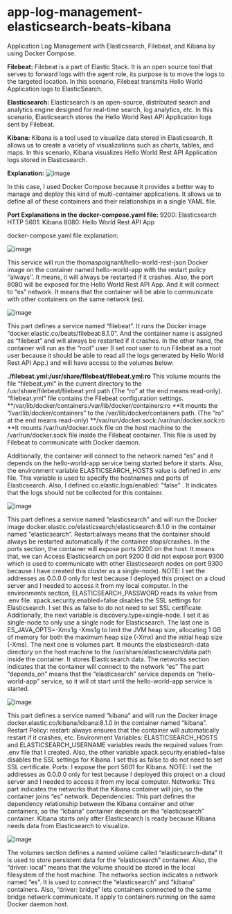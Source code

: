 # app-log-management-elasticsearch-beats-kibana
Application Log Management with Elasticsearch, Filebeat, and Kibana by using Docker Compose.

**Filebeat:**
Filebeat is a part of Elastic Stack. It is an open source tool that serves to forward logs with the agent role, its purpose is to move the logs to the targeted location. In this scenario, Filebeat transmits Hello World Application logs to ElasticSearch.

**Elasticsearch:**
Elasticsearch is an open-source, distributed search and analytics engine designed for real-time search, log analytics, etc. In this scenario, Elasticsearch stores the Hello World Rest API Application logs sent by Filebeat.

**Kibana:**
Kibana is a tool used to visualize data stored in Elasticsearch. It allows us to create a variety of visualizations such as charts, tables, and maps. In this scenario, Kibana visualizes Hello World Rest API Application logs stored in Elasticsearch.

**Explanation:**
![image](https://github.com/eliifmeric/app-log-management-elasticsearch-beats-kibana/assets/66569972/d182b3a7-48c1-4189-b1b8-197f51fbf7c3)

In this case, I used Docker Compose because it provides a better way to manage and deploy this kind of multi-container applications. It allows us to define all of these containers and their relationships in a single YAML file.

**Port Explanations in the docker-compose.yaml file:**
9200: Elasticsearch HTTP
5601: Kibana
8080: Hello World Rest API App

docker-compose.yaml file explanation:

![image](https://github.com/eliifmeric/app-log-management-elasticsearch-beats-kibana/assets/66569972/c1b71e93-279f-4670-a2e3-48d941dcfc3e)

This service will run the thomaspoignant/hello-world-rest-json Docker image on the container named hello-world-app with the restart policy ‘’always’’. It means, it will always be restarted if it crashes. Also, the port 8080 will be exposed for the Hello World Rest API App. And it will connect to “es” network. It means that the container will be able to communicate with other containers on the same network (es).

![image](https://github.com/eliifmeric/app-log-management-elasticsearch-beats-kibana/assets/66569972/ac8cb770-614b-484c-bde0-9b701d3f9497)

This part defines a service named “filebeat”. It runs the Docker image “docker.elastic.co/beats/filebeat:8.1.0”. And the container name is assigned as “filebeat” and will always be restarted if it crashes. In the other hand, the container will run as the “root” user (I set root user to run Filebeat as a root user because it should be able to read all the logs generated by Hello World Rest API App.) and will have access to the volumes below: 

**./filebeat.yml:/usr/share/filebeat/filebeat.yml:ro** This volume mounts the file “filebeat.yml” in the current directory  to the /usr/share/filebeat/filebeat.yml path (The “ro” at the end means read-only). “filebeat.yml” file contains the Filebeat configuration settings.
**/var/lib/docker/containers:/var/lib/docker/containers:ro **It mounts the “/var/lib/docker/containers” to the /var/lib/docker/containers path. (The “ro” at the end means read-only)
**/var/run/docker.sock:/var/run/docker.sock:ro **It mounts /var/run/docker.sock file on the host machine to the /var/run/docker.sock file inside the Filebeat container. This file is used by Filebeat to communicate with Docker daemon. 

Additionally, the container will connect to the network named “es” and it depends on the hello-world-app service being started before it starts. Also, the environment variable ELASTICSEARCH_HOSTS value is defined in .env file. This variable is used to specify the hostnames and ports of Elasticsearch. Also, I defined co.elastic.logs/enabled: "false" . It indicates that the logs should not be collected for this container.

![image](https://github.com/eliifmeric/app-log-management-elasticsearch-beats-kibana/assets/66569972/d05ed843-a800-4290-a2d8-29c753051bea)

This part defines a service named “elasticsearch” and will run the Docker image docker.elastic.co/elasticsearch/elasticsearch:8.1.0 in the container named “elasticsearch”. 
Restart:always means that the container should always be restarted automatıcally if the container stops/crashes.
In the ports section, the container will expose ports 9200 on the host. It means that, we can Access Elasticsearch on port 9200 (I did not expose port 9300 which is used to communicate with other Elasticsearch nodes on port 9300 because I have created this cluster as a single-node).
NOTE: I set the addresses as 0.0.0.0 only for test because I deployed this project on a cloud server and I needed to access it from my local computer.
In the environments section, ELASTICSEARCH_PASSWORD reads its value from .env file. xpack.security.enabled=false disables the SSL settings for Elasticsearch. I set this as false to do not need to set SSL certificate. Additionally, the next variable is discovery.type=single-node. I set it as single-node to only use a single node for Elasticsearch. The last one is ES_JAVA_OPTS=-Xmx1g -Xms1g to limit the JVM heap size, allocating 1 GB of memory for both the maximum heap size (-Xmx) and the initial heap size (-Xms).
The next one is volumes part. It mounts the elasticsearch-data directory on the host machine to the /usr/share/elasticsearch/data path inside the container. It stores Elasticsearch data.
The networks section indicates that the container will connect to the network “es”
The part “depends_on” means that the “elasticsearch” service depends on “hello-world-app” service, so it will ot start until the hello-world-app service is started.

![image](https://github.com/eliifmeric/app-log-management-elasticsearch-beats-kibana/assets/66569972/dbf4c067-a962-4c54-8ee4-f2f6360c67b0)

This part defines a service named “kibana” and will run the Docker image docker.elastic.co/kibana/kibana:8.1.0 in the container named “kibana”. 
Restart Policy: 
restart: always ensures that the container will automatically restart if it crashes, etc.
Environment Variables:
ELASTICSEARCH_HOSTS and ELASTICSEARCH_USERNAME variables reads the required values from .env file that I created. Also, the other variable xpack.security.enabled=false disables the SSL settings for Kibana. I set this as false to do not need to set SSL certificate.
Ports:
I expose the port 5601 for Kibana.
NOTE: I set the addresses as 0.0.0.0 only for test because I deployed this project on a cloud server and I needed to access it from my local computer.
Networks:
This part indicates the networks that the Kibana container will join, so the container joins “es” network.
Dependencies: This part defines the dependency relationship between the Kibana container and other containers, so the “kibana” container depends on the “elasticsearch” container. Kibana starts only after Elasticsearch is ready because Kibana needs data from Elasticsearch to visualize.

![image](https://github.com/eliifmeric/app-log-management-elasticsearch-beats-kibana/assets/66569972/3456f9e3-a799-422c-970d-b8d9264983d5)

The volumes section defines a named volüme called “elasticsearch-data” It is used to store persistent data for the “elasticsearch” container. Also, the “driver: local” means that the volume should be stored in the local filesystem of the host machine.
The networks section indicates a network named “es”. It is used to connect the “elasticsearch” and “kibana” containers. Also, “driver: bridge” lets containers connected to the same bridge network communicate. It apply to containers running on the same Docker daemon host.

